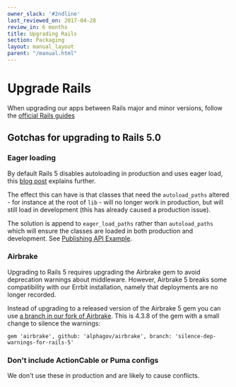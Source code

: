 ```yaml
---
owner_slack: '#2ndline'
last_reviewed_on: 2017-04-28
review_in: 6 months
title: Upgrading Rails
section: Packaging
layout: manual_layout
parent: "/manual.html"
---
```


# Upgrade Rails

When upgrading our apps between Rails major and minor versions, follow the [official Rails guides][guide]

## Gotchas for upgrading to Rails 5.0

### Eager loading

By default Rails 5 disables autoloading in production and uses eager load, this
[blog post][rails-5-autoloading] explains further.

The effect this can have is that classes that need the `autoload_paths` altered -
for instance at the root of `lib` - will no longer work in production, but will
still load in development (this has already caused a production issue).

The solution is append to `eager_load_paths` rather than `autoload_paths` which
will ensure the classes are loaded in both production and development. See
[Publishing API Example][publishing-api-autoload-change].

### Airbrake

Upgrading to Rails 5 requires upgrading the Airbrake gem to avoid deprecation 
warnings about middleware. However, Airbrake 5 breaks some compatibility with
our Errbit installation, namely that deployments are no longer recorded.

Instead of upgrading to a released version of the Airbrake 5 gem you can use
[a branch in our fork of Airbrake](https://github.com/alphagov/airbrake/tree/silence-dep-warnings-for-rails-5).
This is 4.3.8 of the gem with a small change to silence the warnings:

    gem 'airbrake', github: 'alphagov/airbrake', branch: 'silence-dep-warnings-for-rails-5'

### Don't include ActionCable or Puma configs

We don't use these in production and are likely to cause conflicts.

[guide]: http://guides.rubyonrails.org/upgrading_ruby_on_rails.html
[rails-5-autoloading]: http://blog.bigbinary.com/2016/08/29/rails-5-disables-autoloading-after-booting-the-app-in-production.html
[publishing-api-autoload-change]: https://github.com/alphagov/publishing-api/pull/553/files
